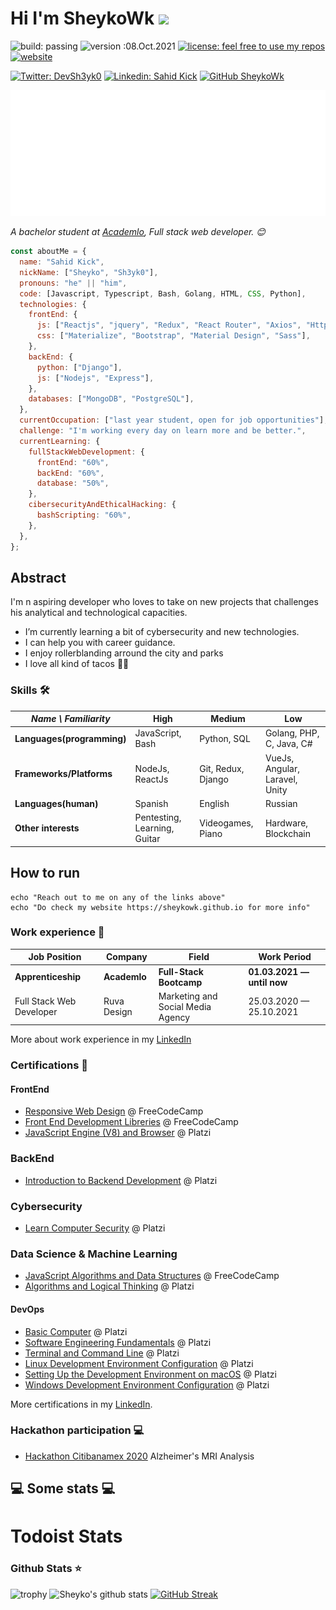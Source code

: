 # Hi I'm SheykoWk <img src="https://media.giphy.com/media/mGcNjsfWAjY5AEZNw6/giphy.gif" width="50">

![build: passing](https://img.shields.io/badge/build-passing-success) ![version :08.Oct.2021](https://img.shields.io/badge/version-08.Oct.2021-informational) [![license: feel free to use my repos](https://img.shields.io/badge/license-feel%20free%20to%20use%20my%20repos-success)](https://github.com/SheykoWk) [![website](https://img.shields.io/badge/website-informational)](https://SheykoWk.github.io)

[![Twitter: DevSh3yk0](https://img.shields.io/twitter/follow/DevSh3yk0?style=social)](https://twitter.com/DevSh3yk0) [![Linkedin: Sahid Kick](https://img.shields.io/badge/-sh3yk0-blue?style=flat-square&logo=Linkedin&logoColor=white&link=https://www.linkedin.com/in/sh3yk0/)](https://www.linkedin.com/in/sh3yk0/) [![GitHub SheykoWk](https://img.shields.io/github/followers/SheykoWk?label=follow&style=social)](https://github.com/SheykoWk)

<img src="svg.svg"/>

<p><em>A bachelor student at <a href="https://www.academlo.com/">Academlo</a>, Full stack web developer. 😊</br>
</em></p>

```javascript
const aboutMe = {
  name: "Sahid Kick",
  nickName: ["Sheyko", "Sh3yk0"],
  pronouns: "he" || "him",
  code: [Javascript, Typescript, Bash, Golang, HTML, CSS, Python],
  technologies: {
    frontEnd: {
      js: ["Reactjs", "jquery", "Redux", "React Router", "Axios", "Http/Ajax"],
      css: ["Materialize", "Bootstrap", "Material Design", "Sass"],
    },
    backEnd: {
      python: ["Django"],
      js: ["Nodejs", "Express"],
    },
    databases: ["MongoDB", "PostgreSQL"],
  },
  currentOccupation: ["last year student, open for job opportunities"],
  challenge: "I'm working every day on learn more and be better.",
  currentLearning: {
    fullStackWebDevelopment: {
      frontEnd: "60%",
      backEnd: "60%",
      database: "50%",
    },
    cibersecurityAndEthicalHacking: {
      bashScripting: "60%",
    },
  },
};
```

## Abstract

I'm n aspiring developer who loves to take on new projects that challenges his analytical and technological capacities.


- I’m currently learning a bit of cybersecurity and new technologies.
- I can help you with career guidance.
- I enjoy rollerblanding arround the city and parks
- I love all kind of tacos 🥴🌮
### Skills 🛠️


| _Name \ Familiarity_       | High                         | Medium             | Low                            |
| -------------------------- | ---------------------------- | ------------------ | ------------------------------ |
| **Languages(programming)** | JavaScript, Bash             | Python, SQL        | Golang, PHP, C, Java, C#       |
| **Frameworks/Platforms**   | NodeJs, ReactJs              | Git, Redux, Django | VueJs, Angular, Laravel, Unity |
| **Languages(human)**       | Spanish                      | English            | Russian                        |
| **Other interests**        | Pentesting, Learning, Guitar | Videogames, Piano  | Hardware, Blockchain           |



## How to run

```shell
echo "Reach out to me on any of the links above"
echo "Do check my website https://sheykowk.github.io for more info"
```

### Work experience 👔

| Job Position               | Company      | Field                             | Work Period                |
| -------------------------- | ------------ | --------------------------------- | -------------------------- |
| **Apprenticeship**         | **Academlo** | **Full-Stack Bootcamp**           | **01.03.2021 — until now** |
| Full Stack Web Developer   | Ruva Design  | Marketing and Social Media Agency | 25.03.2020 — 25.10.2021    |

More about work experience in my [LinkedIn](https://www.linkedin.com/in/sh3yk0/)


### Certifications 📜

#### FrontEnd

- [Responsive Web Design](https://www.freecodecamp.org/certification/sheykowk/responsive-web-design) @ FreeCodeCamp
- [Front End Development Libreries](https://www.freecodecamp.org/certification/sheykowk/front-end-development-libraries) @ FreeCodeCamp
- [JavaScript Engine (V8) and Browser](https://platzi.com/p/sheyko-kh/curso/1798-course/diploma/detalle/) @ Platzi

### BackEnd

- [Introduction to Backend Development](https://platzi.com/p/sheyko-kh/curso/2508-course/diploma/detalle/) @ Platzi

### Cybersecurity

- [Learn Computer Security](https://platzi.com/p/sheyko-kh/curso/2241-course/diploma/detalle/) @ Platzi

### Data Science & Machine Learning
- [JavaScript Algorithms and Data Structures](https://www.freecodecamp.org/certification/sheykowk/javascript-algorithms-and-data-structures) @ FreeCodeCamp
- [Algorithms and Logical Thinking](https://platzi.com/p/sheyko-kh/curso/2218-pensamiento-logico/diploma/detalle/) @ Platzi


#### DevOps

- [Basic Computer](https://platzi.com/p/sheyko-kh/curso/1741-course/diploma/detalle/) @ Platzi
- [Software Engineering Fundamentals](https://platzi.com/p/sheyko-kh/curso/1098-course/diploma/detalle/) @ Platzi
- [Terminal and Command Line](https://platzi.com/p/sheyko-kh/curso/2292-course/diploma/detalle/) @ Platzi
- [Linux Development Environment Configuration](https://platzi.com/p/sheyko-kh/curso/2383-prework-linux/diploma/detalle/) @ Platzi
- [Setting Up the Development Environment on macOS](https://platzi.com/p/sheyko-kh/curso/2214-prework-macos/diploma/detalle/) @ Platzi
- [Windows Development Environment Configuration](https://platzi.com/p/sheyko-kh/curso/2042-prework-windows/diploma/detalle/) @ Platzi

More certifications in my [LinkedIn](https://www.linkedin.com/in/sh3yk0/).

### Hackathon participation 💻

- [Hackathon Citibanamex 2020](https://github.com/SheykoWk/SheykoWk/static/certificado.png) Alzheimer's MRI Analysis


<!--START_SECTION:waka-->
<!--END_SECTION:waka-->

<h2>💻 Some stats 💻</h2>

# Todoist Stats

<!-- TODO-IST:START -->
<!-- TODO-IST:END -->

### Github Stats ⭐

![trophy](https://github-profile-trophy.vercel.app/?username=SheykoWk)
![Sheyko's github stats](https://github-readme-stats.vercel.app/api?username=SheykoWk&show_icons=true&title_color=c691e9&icon_color=88dcfe&bg_color=292d3e&text_color=ffffff) [![GitHub Streak](http://github-readme-streak-stats.herokuapp.com?user=SheykoWk&theme=material-palenight&hide_border=true&date_format=j%2Fn%5B%2FY%5D)](https://git.io/streak-stats)
